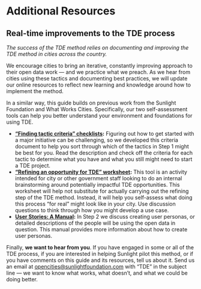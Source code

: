 # Additional Resources

## Real-time improvements to the TDE process

_The success of the TDE method relies on documenting and improving the TDE method in cities across the country._

We encourage cities to bring an iterative, constantly improving approach to their open data work — and we practice what we preach. As we hear from cities using these tactics and documenting best practices, we will update our online resources to reflect new learning and knowledge around how to implement the method.

In a similar way, this guide builds on previous work from the Sunlight Foundation and What Works Cities. Specifically, our two self-assessment tools can help you better understand your environment and foundations for using TDE.

* [**“Finding tactic criteria” checklists**](https://docs.google.com/document/d/11-8WVgH9cYOSsbd3-y6ndm2ajzXQy5Gxjtmuny3C3n8/edit?usp=sharing)**:** Figuring out how to get started with a major initiative can be challenging, so we developed this criteria document to help you sort through which of the tactics in Step 1 might be best for you. Read the description and check off the criteria for each tactic to determine what you have and what you still might need to start a TDE project.
* [**“Refining an opportunity for TDE” worksheet**](https://docs.google.com/document/d/1lNWfq1h6Sctu8107eL3Y5BIXGmkTm6w2lOb2n8SdsjI/edit?usp=sharing)**:** This tool is an activity intended for city or other government staff looking to do an internal brainstorming around potentially impactful TDE opportunities. This worksheet will help not substitute for actually carrying out the refining step of the TDE method. Instead, it will help you self-assess what doing this process “for real” might look like in your city. Use discussion questions to think through how you might develop a use case.
* [**User Stories: A Manual**](https://docs.google.com/document/d/1KY-KhMQKMESu5oF93jvP5YF7ZEDpekgTbEDj50cCfdc/edit?pref=2&pli=1#)**:** In Step 2 we discuss creating user personas, or detailed descriptions of the people will be using the open data in question. This manual provides more information about how to create user personas.

Finally, **we want to hear from you**. If you have engaged in some or all of the TDE process, if you are interested in helping Sunlight pilot this method, or if you have comments on this guide and its resources, tell us about it. Send us an email at [opencities@sunlightfoundation.com](mailto:opencities@sunlightfoundation.com) with “TDE” in the subject line — we want to know what works, what doesn’t, and what we could be doing better.

